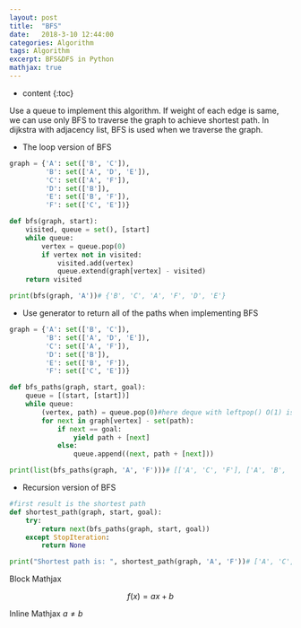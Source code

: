 ```yaml
---
layout: post
title:  "BFS"
date:   2018-3-10 12:44:00
categories: Algorithm
tags: Algorithm
excerpt: BFS&DFS in Python
mathjax: true
---
```


* content
{:toc}

Use a queue to implement this algorithm. If weight of each edge is same, we can use only BFS to traverse the graph to achieve shortest path. In dijkstra with adjacency list, BFS is used when we traverse the graph.


* The loop version of BFS
```python
graph = {'A': set(['B', 'C']),
         'B': set(['A', 'D', 'E']),
         'C': set(['A', 'F']),
         'D': set(['B']),
         'E': set(['B', 'F']),
         'F': set(['C', 'E'])}

def bfs(graph, start):
    visited, queue = set(), [start]
    while queue:
        vertex = queue.pop(0)
        if vertex not in visited:
            visited.add(vertex)
            queue.extend(graph[vertex] - visited)
    return visited

print(bfs(graph, 'A'))# {'B', 'C', 'A', 'F', 'D', 'E'}
```

* Use generator to return all of the paths when implementing BFS
```Python
graph = {'A': set(['B', 'C']),
         'B': set(['A', 'D', 'E']),
         'C': set(['A', 'F']),
         'D': set(['B']),
         'E': set(['B', 'F']),
         'F': set(['C', 'E'])}

def bfs_paths(graph, start, goal):
    queue = [(start, [start])]
    while queue:
        (vertex, path) = queue.pop(0)#here deque with leftpop() O(1) is better than queue pop(0) O(n)
        for next in graph[vertex] - set(path):
            if next == goal:
                yield path + [next]
            else:
                queue.append((next, path + [next]))

print(list(bfs_paths(graph, 'A', 'F')))# [['A', 'C', 'F'], ['A', 'B', 'E', 'F']]
```
* Recursion version of BFS
```Python
#first result is the shortest path
def shortest_path(graph, start, goal):
    try:
        return next(bfs_paths(graph, start, goal))
    except StopIteration:
        return None

print("Shortest path is: ", shortest_path(graph, 'A', 'F'))# ['A', 'C', 'F']
```

Block Mathjax 

$$
f(x) = ax + b
$$

Inline Mathjax $a \neq b$

